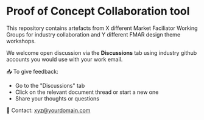 # Proof of Concept Collaboration tool

This repository contains artefacts from X different Market Faciliator Working Groups for industry collaboration and Y different FMAR design theme workshops. 

We welcome open discussion via the **Discussions** tab using industry github accounts you would use with your work email.

📥 To give feedback:
- Go to the "Discussions" tab
- Click on the relevant document thread or start a new one
- Share your thoughts or questions

📩 Contact: xyz@yourdomain.com
